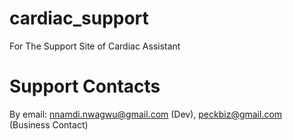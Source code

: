 # cardiac_support
For The Support Site of Cardiac Assistant

# Support Contacts
By email: nnamdi.nwagwu@gmail.com (Dev), peckbiz@gmail.com (Business Contact)
